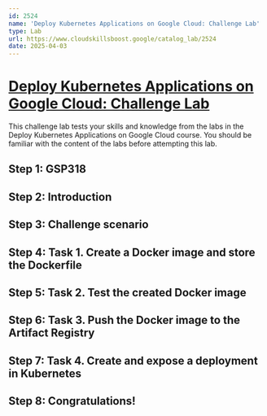 ```yaml
---
id: 2524
name: 'Deploy Kubernetes Applications on Google Cloud: Challenge Lab'
type: Lab
url: https://www.cloudskillsboost.google/catalog_lab/2524
date: 2025-04-03
---
```


# [Deploy Kubernetes Applications on Google Cloud: Challenge Lab](https://www.cloudskillsboost.google/catalog_lab/2524)

This challenge lab tests your skills and knowledge from the labs in the Deploy Kubernetes Applications on Google Cloud course. You should be familiar with the content of the labs before attempting this lab.

## Step 1: GSP318

## Step 2: Introduction

## Step 3: Challenge scenario

## Step 4: Task 1. Create a Docker image and store the Dockerfile

## Step 5: Task 2. Test the created Docker image

## Step 6: Task 3. Push the Docker image to the Artifact Registry

## Step 7: Task 4. Create and expose a deployment in Kubernetes

## Step 8: Congratulations!
